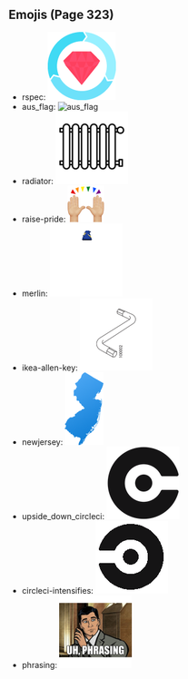 
## Emojis (Page 323)

* rspec: ![rspec](output/rspec.png)
* aus_flag: ![aus_flag](output/aus_flag)
* radiator: ![radiator](output/radiator.png)
* raise-pride: ![raise-pride](output/raise-pride.png)
* merlin: ![merlin](output/merlin.gif)
* ikea-allen-key: ![ikea-allen-key](output/ikea-allen-key.png)
* newjersey: ![newjersey](output/newjersey.png)
* upside_down_circleci: ![upside_down_circleci](output/upside_down_circleci.png)
* circleci-intensifies: ![circleci-intensifies](output/circleci-intensifies.gif)
* phrasing: ![phrasing](output/phrasing.png)
